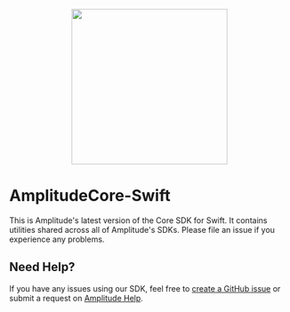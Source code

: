 <p align="center">
  <a href="https://amplitude.com" target="_blank" align="center">
    <img src="https://static.amplitude.com/lightning/46c85bfd91905de8047f1ee65c7c93d6fa9ee6ea/static/media/amplitude-logo-with-text.4fb9e463.svg" width="280">
  </a>
  <br />
</p>

# AmplitudeCore-Swift

This is Amplitude's latest version of the Core SDK for Swift. It contains utilities shared across all of Amplitude's SDKs. Please file an issue if you experience any problems.

## Need Help?
If you have any issues using our SDK, feel free to [create a GitHub issue](https://github.com/amplitude/Amplitude-SDK-Template/issues/new) or submit a request on [Amplitude Help](https://help.amplitude.com/hc/en-us/requests/new).
